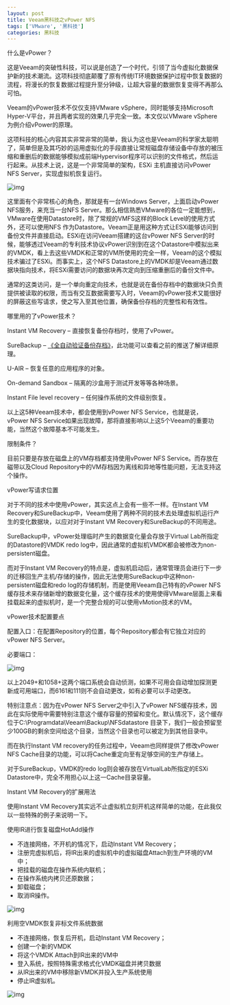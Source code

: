 ```yaml
---
layout: post
title: Veeam黑科技之vPower NFS
tags: ['VMware', '黑科技']
categories: 黑科技
---
```




什么是vPower？





这是Veeam的突破性科技，可以说是创造了一个时代，引领了当今虚拟化数据保护新的技术潮流。这项科技彻底颠覆了原有传统IT环境数据保护过程中恢复数据的流程，将漫长的恢复数据过程提升至分钟级，让超大容量的数据恢复变得不再那么可怕。



Veeam的vPower技术不仅仅支持VMware vSphere，同时能够支持Microsoft Hyper-V平台，并且两者实现的效果几乎完全一致。本文仅以VMware vSphere为例介绍vPower的原理。



这项科技的核心内容其实非常非常的简单，我认为这也是Veeam的科学家太聪明了，简单但是及其巧妙的运用虚拟化的手段直接让常规磁盘存储设备中存放的被压缩和重删后的数据能够模拟成前端Hypervisor程序可以识别的文件格式，然后运行起来。从技术上说，这是一个非常简单的架构，ESXi 主机直接访问vPower NFS Server，实现虚拟机恢复运行。

 

![img](https://mmbiz.qlogo.cn/mmbiz_png/FEtXyGtyIU2FvCd8FPVLZpCpniaFGDBr7OdGia7pibrI1bcnPia68eJCbrjb7H82qBYSjnlxWRfjVtwTe8GWckMToA/640?wx_fmt=png)



这里面有个非常核心的角色，那就是有一台Windows Server，上面启动vPower NFS服务，来充当一台NFS Server。那么相信熟悉VMware的各位一定能想到，VMware在使用Datastore时，除了常规的VMFS这样的Block Level的使用方式外，还可以使用NFS 作为Datastore。Veeam正是用这种方式让ESXi能够访问到备份文件并直接启动。ESXi在访问Veeam搭建的这台vPower NFS Server的时候，能够透过Veeam的专利技术协议vPower识别到在这个Datastore中模拟出来的VMDK，看上去这些VMDK和正常的VM所使用的完全一样，Veeam的这个模拟技术骗过了ESXi。而事实上，这个NFS Datastore上的VMDK却是Veeam通过数据块指向技术，将ESXi需要访问的数据块再次定向到压缩重删后的备份文件中。



通常的这类访问，是一个单向重定向技术，也就是说在备份存档中的数据块只负责提供被读取的权限，而当有交互数据需要写入时，Veeam的vPower技术又能很好的屏蔽这些写请求，使之写入至其他位置，确保备份存档的完整性和有效性。





哪里用的了vPower技术？





Instant VM Recovery – 直接恢复备份存档时，使用了vPower。

SureBackup – [《全自动验证备份存档》](http://mp.weixin.qq.com/s?__biz=MzU4NzA1MTk2Mg==&mid=2247483830&idx=1&sn=3fee7103411facb64c243c32b0e0ff65&chksm=fdf0a763ca872e75b75ca65be5f81791549bac6322e5f161ec5becc5be23eef27833ea47b9f3&scene=21#wechat_redirect)，此功能可以查看之前的推送了解详细原理。

U-AIR – 恢复任意的应用程序的对象。

On-demand Sandbox – 隔离的沙盒用于测试开发等等各种场景。

Instant File level recovery – 任何操作系统的文件级别恢复。



以上这5种Veeam技术中，都会使用到vPower NFS Service，也就是说，vPower NFS Service如果出现故障，那将直接影响以上这5个Veeam的重要功能，当然这个故障基本不可能发生。



限制条件？





目前只要是存放在磁盘上的VM存档都支持使用vPower NFS Service。而存放在磁带以及Cloud Repository中的VM存档因为离线和异地等性能问题，无法支持这个操作。



vPower写请求位置





对于不同的技术中使用vPower，其实这点上会有一些不一样。在Instant VM Recovery和SureBackup中，Veeam使用了两种不同的技术去处理虚拟机运行产生的变化数据块，以应对对于Instant VM Recovery和SureBackup的不同用途。

 

SureBackup中，vPower处理临时产生的数据变化量会存放于Virtual Lab所指定的Datastore的VMDK redo log中，因此通常的虚拟机VMDK都会被修改为non-persistent磁盘。



而对于Instant VM Recovery的特点是，虚拟机启动后，通常管理员会进行下一步的迁移回生产主机/存储的操作，因此无法使用SureBackup中这种non-persistent磁盘和redo log的存储机制，而是使用Veeam自己特有的vPower NFS缓存技术来存储新增的数据变化量，这个缓存技术的使用使得VMware层面上来看挂载起来的虚拟机时，是一个完整合规的可以使用vMotion技术的VM。





vPower技术配置要点





配置入口：在配置Repository的位置，每个Repository都会有它独立对应的vPower NFS Server。



必要端口：

![img](https://mmbiz.qlogo.cn/mmbiz_png/FEtXyGtyIU2FvCd8FPVLZpCpniaFGDBr7OLUV4YRXrTBy39LWn0U1icmTISO0auAy4O0Khd5FuVnsfDpcZzOJz4w/640?wx_fmt=png)

以上2049+和1058+这两个端口系统会自动侦测，如果不可用会自动增加探测更新成可用端口，而6161和111则不会自动更改，如有必要可以手动更改。



特别注意点：因为在vPower NFS Server之中引入了vPower NFS缓存技术，因此在实际使用中需要特别注意这个缓存容量的预留和变化。默认情况下，这个缓存位于C:\Programdata\Veeam\Backup\NFSdatastore 目录下，我们一般会预留至少100GB的剩余空间给这个目录，当然这个目录也可以被定为到其他目录中。

而在执行Instant VM recovery的任务过程中，Veeam也同样提供了修改vPower NFS Cache目录的功能，可以将Cache重定向至有足够空间的生产存储上。

对于SureBackup，VMDK的redo log则会被存放在VirtualLab所指定的ESXi Datastore中，完全不用担心以上这一Cache目录容量。



Instant VM Recovery的扩展用法





使用Instant VM Recovery其实远不止虚拟机立刻开机这样简单的功能，在此我仅以一些特殊的例子来说明一下。







使用IR进行恢复磁盘HotAdd操作

- 不连接网络，不开机的情况下，启动Instant VM Recovery；
- 注册完虚拟机后，将IR出来的虚拟机中的虚拟磁盘Attach到生产环境的VM中；
- 把挂载的磁盘在操作系统内联机；
- 在操作系统内拷贝还原数据；
- 卸载磁盘；
- 取消IR操作。

![img](https://mmbiz.qlogo.cn/mmbiz_png/FEtXyGtyIU2FvCd8FPVLZpCpniaFGDBr7XHvSkNicalDK2nLAp91jgGHNZ4XffZyP43LTIefmY0sjN5S2cbqOYZw/640?wx_fmt=png)







利用空VMDK恢复非标文件系统数据

- 不连接网络，恢复后开机，启动Instant VM Recovery；
- 创建一个新的VMDK
- 将这个VMDK Attach到IR出来的VM中
- 登入系统，按照特殊需求格式化VMDK磁盘并拷贝数据
- 从IR出来的VM中移除新VMDK并投入生产系统使用
- 停止IR虚拟机。

![img](https://mmbiz.qlogo.cn/mmbiz_png/FEtXyGtyIU2FvCd8FPVLZpCpniaFGDBr7hSZZp2py64oRdJrMsoAO6kFIZsBCCHLRlKLR9Zia5nItGuYPI4qeAuA/640?wx_fmt=png)